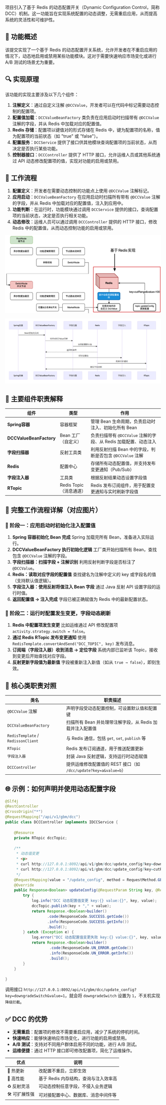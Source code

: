 项目引入了基于 Redis 的动态配置开关（Dynamic Configuration Control，简称 DCC）机制。这一功能旨在实现系统配置的动态调整，无需重启应用，从而提高系统的灵活性和可维护性。

## 🧩 功能概述

该提交实现了一个基于 Redis 的动态配置开关系统，允许开发者在不重启应用的情况下，动态地启用或禁用某些功能模块。这对于需要快速响应市场变化或进行 A/B 测试的场景尤为重要。

## 🔍 实现原理

该功能的实现主要涉及以下几个组件：

1. **注解定义**：通过自定义注解 `@DCCValue`，开发者可以在代码中标记需要动态控制的配置项。
2. **配置值加载**：`DCCValueBeanFactory` 类负责在应用启动时扫描带有 `@DCCValue` 注解的字段，并从 Redis 中加载对应的配置值。
3. **Redis 存储**：配置项以键值对的形式存储在 Redis 中，键为配置项的名称，值为配置项的当前状态（如 "true" 或 "false"）。
4. **配置服务**：`DCCService` 提供了接口供其他模块查询配置项的当前状态，从而决定是否执行某些功能。
5. **控制器接口**：`DCCController` 提供了 HTTP 接口，允许运维人员或其他系统通过 API 动态修改配置项的值，实现对功能的启用或禁用。

## 🔄 工作流程

1. **配置定义**：开发者在需要动态控制的功能点上使用 `@DCCValue` 注解标记。
2. **应用启动**：`DCCValueBeanFactory` 在应用启动时扫描所有带有 `@DCCValue` 注解的字段，并从 Redis 中加载对应的配置值，注入到应用中。
3. **功能判断**：在运行时，功能模块通过调用 `DCCService` 提供的接口，查询配置项的当前状态，决定是否执行相关功能。
4. **动态修改**：运维人员可以通过调用 `DCCController` 提供的 HTTP 接口，修改 Redis 中的配置值，从而动态控制功能的启用或禁用。

![](assets/2-8流程图-xfg.png)

![](assets/2-8流程图-知雨.png)

## 🧱 主要组件职责解释

| 组件                    | 类型                    | 作用                                                         |
| ----------------------- | ----------------------- | ------------------------------------------------------------ |
| **Spring容器**          | 容器框架                | 管理 Bean 生命周期，负责启动时注入、初始化所有 Bean          |
| **DCCValueBeanFactory** | Bean 工厂（自定义）     | 负责扫描带有 `@DCCValue` 注解的字段、从 Redis 加载配置、动态注入 |
| **字段扫描器**          | 反射工具类              | 利用反射扫描 Bean 中的字段，判断是否包含 `@DCCValue` 注解    |
| **Redis**               | 配置中心                | 存储所有动态配置值，并支持发布变更通知（Pub/Sub）            |
| **字段注入器**          | 工具类                  | 根据反射结果动态设置字段值                                   |
| **RTopic**              | Redis Topic（消息通道） | Redis 发布订阅组件，用于配置变更通知与实时刷新字段值         |

## 🔁 完整工作流程详解（对应图片）

### 🧩 **阶段一：应用启动时初始化注入配置值**

1. **Spring 容器初始化 Bean 完成**
    Spring 加载完所有 Bean，准备进入实际运行。
2. **DCCValueBeanFactory 执行初始化逻辑**
    工厂类开始扫描所有 Bean，查找包含 `@DCCValue` 注解的字段。
3. **字段扫描器：扫描字段 + 注解识别**
    利用反射判断字段是否标注了 `@DCCValue`。
4. **Redis：读取对应字段的配置值**
    查找键名为注解中定义的 key 或字段名的值（支持默认值逻辑）。
5. **字段注入器：使用反射将值注入 Bean 字段**
    通过 Java 反射 API 设置字段的运行时值。
6. **返回配置值 → 注入完成**
    字段已被正确赋值为 Redis 中的最新配置状态。

### 🧩 **阶段二：运行时配置发生变更，字段动态刷新**

1. **Redis 中配置项发生变更**
    比如运维通过 API 修改配置项 `activity.strategy.switch = false`。
2. **通过 Redis RTopic 发布变更通知**
    使用 `RedisTemplate.convertAndSend("DCC_TOPIC", key)` 发布消息。
3. **订阅端（字段注入器）收到消息 → 定位字段**
    系统内部已监听该 Topic，接收到变更后开始查找对应字段。
4. **反射更新字段值为最新值**
    字段被重新注入新值（如从 `true → false`），即刻生效。

## 🧩 核心类职责对照

| 类名                                 | 职责描述                                              |
| ---------------------------------- | ------------------------------------------------- |
| `@DCCValue` 注解                     | 声明字段受动态配置控制，可设置默认值和配置键                            |
| `DCCValueBeanFactory`              | 扫描所有 Bean 并处理带注解字段，从 Redis 加载并注入配置值               |
| `RedisTemplate` / `RedissonClient` | 与 Redis 通信，包括 `get`, `set`, `publish` 等           |
| `RTopic`                           | Redis 发布订阅通道，用于推送配置更新                             |
| `字段注入器`                            | 封装 Java 反射逻辑，支持运行时动态赋值                            |
| `DCCController`                    | 提供运维修改配置值的 REST 接口（如 `/dcc/update?key=a&value=b`） |

## 🌐 示例：如何声明并使用动态配置字段

```java
@Slf4j
@RestController
@CrossOrigin("*")
@RequestMapping("/api/v1/gbm/dcc")
public class DCCController implements IDCCService {

    @Resource
    private RTopic dccTopic;

    /**
     * 动态值变更
     * <p>
     * curl http://127.0.0.1:8092/api/v1/gbm/dcc/update_config?key=downgradeSwitch&value=1
     * curl http://127.0.0.1:8092/api/v1/gbm/dcc/update_config?key=cutRange&value=0
     */
    @RequestMapping(value = "/update_config", method = RequestMethod.GET)
    @Override
    public Response<Boolean> updateConfig(@RequestParam String key, @RequestParam String value) {
        try {
            log.info("DCC 动态配置值变更 key:{} value:{}", key, value);
            dccTopic.publish(key + "," + value);
            return Response.<Boolean>builder()
                   .code(ResponseCode.SUCCESS.getCode())
                   .info(ResponseCode.SUCCESS.getInfo())
                   .build();
        } catch (Exception e) {
            log.error("DCC 动态配置值变更失败 key:{} value:{}", key, value, e);
            return Response.<Boolean>builder()
                    .code(ResponseCode.UN_ERROR.getCode())
                    .info(ResponseCode.UN_ERROR.getInfo())
                    .build();
        }
    }

}
```

调用接口 `http://127.0.0.1:8092/api/v1/gbm/dcc/update_config?key=downgradeSwitch&value=1`，就会将 `downgradeSwitch` 设置为 `1`，不关机实现 `降级拦截`。

## ✅ DCC 的优势

- **无需重启**：配置项的修改不需要重启应用，减少了系统的停机时间。
- **快速响应**：能够快速响应市场变化，进行功能的启用或禁用。
- **A/B 测试**：支持对不同用户群体启用不同的功能，进行 A/B 测试。
- **运维便捷**：通过 HTTP 接口即可修改配置项，简化了运维操作。

| 优点         | 说明                                  |
| ------------ | ------------------------------------- |
| 🔧 热更新     | 改配置不重启，立即生效                |
| 🚀 高性能     | 基于 Redis 内存结构，查询与注入效率高 |
| ♻️ 反射灵活   | 可动态控制任意字段，不侵入业务逻辑    |
| 🛠️ 可扩展性强 | 可对接配置中心、数据库、消息中间件等  |


